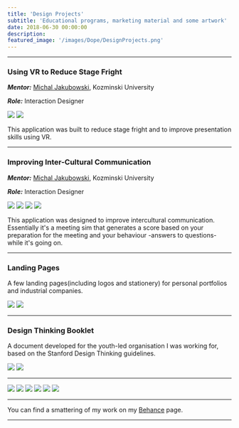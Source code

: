 ```yaml
---
title: 'Design Projects'
subtitle: 'Educational programs, marketing material and some artwork'
date: 2018-06-30 00:00:00
description:
featured_image: '/images/Dope/DesignProjects.png'
---
```

***
### Using VR to Reduce Stage Fright

***Mentor:*** [Michal Jakubowski](https://about.me/michaljakubowski), Kozminski University

***Role:*** Interaction Designer

<div class="gallery" data-columns="2">
	<img src="/images/VR.png">
	<img src="/images/VR-4.png">
</div>

This application was built to reduce stage fright and to improve presentation skills using VR.

***

### Improving Inter-Cultural Communication

***Mentor:*** [Michal Jakubowski](https://about.me/michaljakubowski), Kozminski University

***Role:*** Interaction Designer

<div class="gallery" data-columns="2">
	<img src="/images/Meeting_Screen.png">
	<img src="/images/Welcome_Screen.png">
	<img src="/images/Punctuality_Screen.png">
	<img src="/images/Info_Screen.png">
</div>

This application was designed to improve intercultural communication. Essentially it's a meeting sim that generates a score based on your preparation for the meeting and your behaviour -answers to questions- while it's going on.

***

### Landing Pages

A few landing pages(including logos and stationery) for personal portfolios and industrial companies.

<div class="gallery" data-columns="2">
	<img src="/images/technocrete.png">
	<img src="/images/abhinav.png">
</div>

***

### Design Thinking Booklet

A document developed for the youth-led organisation I was working for, based on the Stanford Design Thinking guidelines.

<div class="gallery" data-columns="2">
	<img src="/images/design1.jpg">
	<img src="/images/design2.jpg">
</div>

***

<div class="gallery" data-columns="3">
	<img src="/images/soldier.jpg">
	<img src="/images/falcon.jpg">
	<img src="/images/reichstag.jpg">
	<img src="/images/monkey.jpg">
	<img src="/images/marlboro.jpg">
	<img src="/images/cow.jpg">
</div>

***

You can find a smattering of my work on my [Behance](https://www.behance.net/anupsathya) page.

***
